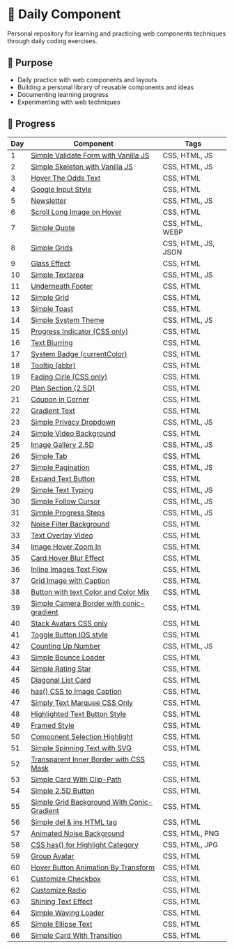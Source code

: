 # :snake: Daily Component 

Personal repository for learning and practicing web components techniques through daily coding exercises.

## 🎯 Purpose

- Daily practice with web components and layouts
- Building a personal library of reusable components and ideas
- Documenting learning progress
- Experimenting with web techniques

## 📅 Progress

<!-- PROGRESS TABLE START -->
| Day | Component | Tags |
|-----|-----------|------|
| 1  | [Simple Validate Form with Vanilla JS](./001.Simple%20Validate%20Form%20with%20Vanilla%20JS) | CSS, HTML, JS                                 |
| 2  | [Simple Skeleton with Vanilla JS](./002.Simple%20Skeleton%20with%20Vanilla%20JS) | CSS, HTML, JS                                 |
| 3  | [Hover The Odds Text](./003.Hover%20The%20Odds%20Text) | CSS, HTML                                     |
| 4  | [Google Input Style](./004.Google%20Input%20Style) | CSS, HTML                                     |
| 5  | [Newsletter](./005.Newsletter)                    | CSS, HTML, JS                                 |
| 6  | [Scroll Long Image on Hover](./006.Scroll%20Long%20Image%20on%20Hover) | CSS, HTML                                     |
| 7  | [Simple Quote](./007.Simple%20Quote)              | CSS, HTML, WEBP                               |
| 8  | [Simple Grids](./008.Simple%20Grids)              | CSS, HTML, JS, JSON                           |
| 9  | [Glass Effect](./009.Glass%20Effect)              | CSS, HTML                                     |
| 10  | [Simple Textarea](./010.Simple%20Textarea%20)     | CSS, HTML, JS                                 |
| 11  | [Underneath Footer](./011.Underneath%20Footer)    | CSS, HTML                                     |
| 12  | [Simple Grid](./012.Simple%20Grid%20)             | CSS, HTML                                     |
| 13  | [Simple Toast](./013.Simple%20Toast)              | CSS, HTML                                     |
| 14  | [Simple System Theme](./014.Simple%20System%20Theme) | CSS, HTML, JS                                 |
| 15  | [Progress Indicator (CSS only)](./015.Progress%20Indicator%20(CSS%20only)) | CSS, HTML                                     |
| 16  | [Text Blurring](./016.Text%20Blurring)            | CSS, HTML                                     |
| 17  | [System Badge (currentColor)](./017.System%20Badge%20(currentColor)) | CSS, HTML                                     |
| 18  | [Tooltip (abbr)](./018.Tooltip%20(abbr))          | CSS, HTML                                     |
| 19  | [Fading Cirle (CSS only)](./019.Fading%20Cirle%20(CSS%20only)) | CSS, HTML                                     |
| 20  | [Plan Section (2.5D)](./020.Plan%20Section%20(2.5D)) | CSS, HTML                                     |
| 21  | [Coupon in Corner](./021.Coupon%20in%20Corner)    | CSS, HTML                                     |
| 22  | [Gradient Text](./022.Gradient%20Text)            | CSS, HTML                                     |
| 23  | [Simple Privacy Dropdown](./023.Simple%20Privacy%20Dropdown%20) | CSS, HTML, JS                                 |
| 24  | [Simple Video Background](./024.Simple%20Video%20Background) | CSS, HTML                                     |
| 25  | [Image Gallery 2.5D](./025.Image%20Gallery%202.5D) | CSS, HTML, JS                                 |
| 26  | [Simple Tab](./026.Simple%20Tab)                  | CSS, HTML                                     |
| 27  | [Simple Pagination](./027.Simple%20Pagination)    | CSS, HTML, JS                                 |
| 28  | [Expand Text Button](./028.Expand%20Text%20Button) | CSS, HTML                                     |
| 29  | [Simple Text Typing](./029.Simple%20Text%20Typing) | CSS, HTML, JS                                 |
| 30  | [Simple Follow Cursor](./030.Simple%20Follow%20Cursor) | CSS, HTML, JS                                 |
| 31  | [Simple Progress Steps](./031.Simple%20Progress%20Steps) | CSS, HTML, JS                                 |
| 32  | [Noise Filter Background](./032.Noise%20Filter%20Background) | CSS, HTML                                     |
| 33  | [Text Overlay Video](./033.Text%20Overlay%20Video) | CSS, HTML                                     |
| 34  | [Image Hover Zoom In](./034.Image%20Hover%20Zoom%20In) | CSS, HTML                                     |
| 35  | [Card Hover Blur Effect](./035.Card%20Hover%20Blur%20Effect) | CSS, HTML                                     |
| 36  | [Inline Images Text Flow](./036.Inline%20Images%20Text%20Flow) | CSS, HTML                                     |
| 37  | [Grid Image with Caption](./037.Grid%20Image%20with%20Caption) | CSS, HTML                                     |
| 38  | [Button with text Color and Color Mix](./038.Button%20with%20text%20Color%20and%20Color%20Mix) | CSS, HTML                                     |
| 39  | [Simple Camera Border with conic-gradient](./039.Simple%20Camera%20Border%20with%20conic-gradient) | CSS, HTML                                     |
| 40  | [Stack Avatars CSS only](./040.Stack%20Avatars%20CSS%20only) | CSS, HTML                                     |
| 41  | [Toggle Button IOS style](./041.Toggle%20Button%20IOS%20style) | CSS, HTML                                     |
| 42  | [Counting Up Number](./042.Counting%20Up%20Number) | CSS, HTML, JS                                 |
| 43  | [Simple Bounce Loader](./043.Simple%20Bounce%20Loader) | CSS, HTML                                     |
| 44  | [Simple Rating Star](./044.Simple%20Rating%20Star) | CSS, HTML                                     |
| 45  | [Diagonal List Card](./045.Diagonal%20List%20Card) | CSS, HTML                                     |
| 46  | [has() CSS to Image Caption](./046.has()%20CSS%20to%20Image%20Caption) | CSS, HTML                                     |
| 47  | [Simply Text Marquee CSS Only](./047.Simply%20Text%20Marquee%20CSS%20Only) | CSS, HTML                                     |
| 48  | [Highlighted Text Button Style](./048.Highlighted%20Text%20Button%20Style) | CSS, HTML                                     |
| 49  | [Framed Style](./049.Framed%20Style)              | CSS, HTML                                     |
| 50  | [Component Selection Highlight](./050.Component%20Selection%20Highlight) | CSS, HTML                                     |
| 51  | [Simple Spinning Text with SVG](./051.Simple%20Spinning%20Text%20with%20SVG) | CSS, HTML                                     |
| 52  | [Transparent Inner Border with CSS Mask](./052.Transparent%20Inner%20Border%20with%20CSS%20Mask) | CSS, HTML                                     |
| 53  | [Simple Card With Clip-Path](./053.Simple%20Card%20With%20Clip-Path) | CSS, HTML                                     |
| 54  | [Simple 2.5D Button](./054.Simple%202.5D%20Button) | CSS, HTML                                     |
| 55  | [Simple Grid Background With Conic-Gradient](./055.Simple%20Grid%20Background%20With%20Conic-Gradient) | CSS, HTML                                     |
| 56  | [Simple del & ins HTML tag](./056.Simple%20del%20%26%20ins%20HTML%20tag) | CSS, HTML                                     |
| 57  | [Animated Noise Background](./057.Animated%20Noise%20Background) | CSS, HTML, PNG                                |
| 58  | [CSS has() for Highlight Category](./058.CSS%20has()%20for%20Highlight%20Category) | CSS, HTML, JPG                                |
| 59  | [Group Avatar](./059.Group%20Avatar)              | CSS, HTML                                     |
| 60  | [Hover Button Animation By Transform](./060.Hover%20Button%20Animation%20By%20Transform%20) | CSS, HTML                                     |
| 61  | [Customize Checkbox](./061.Customize%20Checkbox)  | CSS, HTML                                     |
| 62  | [Customize Radio](./062.Customize%20Radio)        | CSS, HTML                                     |
| 63  | [Shining Text Effect](./063.Shining%20Text%20Effect) | CSS, HTML                                     |
| 64  | [Simple Waving Loader](./064.Simple%20Waving%20Loader) | CSS, HTML                                     |
| 65  | [Simple Ellipse Text](./065.Simple%20Ellipse%20Text) | CSS, HTML                                     |
| 66  | [Simple Card With Transition](./066.Simple%20Card%20With%20Transition) | CSS, HTML                                     |
<!-- PROGRESS TABLE END -->
